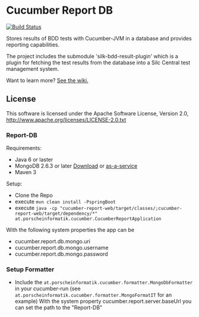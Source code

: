 Cucumber Report DB
===================

[![Build Status](https://travis-ci.org/stefanmayer/cucumber-report-db.png?branch=master)](https://travis-ci.org/stefanmayer/cucumber-report-db)

Stores results of BDD tests with Cucumber-JVM in a database and provides reporting capabilities.

The project includes the submodule 'silk-bdd-result-plugin' which is a plugin for fetching the test results from the database into a Silc Central test management system.  

Want to learn more? [See the wiki.](https://github.com/porscheinformatik/cucumber-report-db/wiki)

## License

This software is licensed under the Apache Software License, Version 2.0, http://www.apache.org/licenses/LICENSE-2.0.txt


### Report-DB

Requirements:
* Java 6 or laster
* MongoDB 2.6.3 or later [Download](https://www.mongodb.org/downloads) or [as-a-service](https://mongolab.com/)
* Maven 3

Setup:
* Clone the Repo
* execute ```mvn clean install -PspringBoot```
* execute ```java -cp "cucumber-report-web/target/classes/;cucumber-report-web/target/dependency/*"  at.porscheinformatik.cucumber.CucumberReportApplication```

With the following system properties the app can be
* cucumber.report.db.mongo.uri
* cucumber.report.db.mongo.username
* cucumber.report.db.mongo.password

### Setup Formatter
* Include the ```at.porscheinformatik.cucumber.formatter.MongoDbFormatter``` in your cucumber-run (see ```at.porscheinformatik.cucumber.formatter.MongoFormatIT``` for an example)
With the system property cucumber.report.server.baseUrl you can set the path to the "Report-DB"
